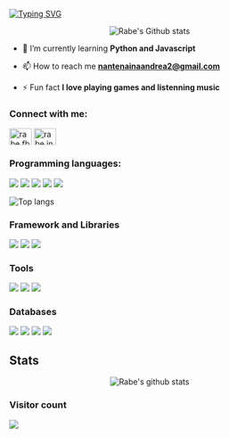 <a href="https://git.io/typing-svg"><img src="https://readme-typing-svg.demolab.com?font=Lobster&pause=1000&color=8E0238&width=1000&center=true&lines=Hello%F0%9F%91%8B%2C++I'm+Rabemanantsoa+Nantenaina+Andr%C3%A9a;Student+in+software+and+database+engineering+at+ENI+Fianarantsoa%F0%9F%A4%99;+%F0%9F%A5%B0Coding+Vibes%E2%98%98%EF%B8%8F;" alt="Typing SVG" /></a>

<p align="center"><img src="https://github-readme-stats.vercel.app/api?username=AndreaRabe&show_icons=true&theme=synthwave&hide_border=true" alt="Rabe's Github stats" /></p>

- 🌱 I’m currently learning **Python and Javascript**

- 📫 How to reach me **nantenainaandrea2@gmail.com**

- ⚡ Fun fact **I love playing games and listenning music**

<h3 align="left">Connect with me:</h3>
<p align="left">
<a href="https://www.facebook.com/andrearabe.rabe" target="blank"><img align="center" src="https://raw.githubusercontent.com/rahuldkjain/github-profile-readme-generator/master/src/images/icons/Social/facebook.svg" alt="rabe.fb" height="30" width="40" /></a>
<a href="https://instagram.com/andrea_rabee?=igshid=ZDdkNTZiNTM=" target="blank"><img align="center" src="https://raw.githubusercontent.com/rahuldkjain/github-profile-readme-generator/master/src/images/icons/Social/instagram.svg" alt="rabe.insta" height="30" width="40" /></a>
</p>

<h3 align="left">Programming languages:</h3>
<p>
  <img src="https://img.shields.io/badge/HTML5-E34F26?style=for-the-badge&logo=html5&logoColor=white" />
  <img src="https://img.shields.io/badge/CSS3-1572B6?style=for-the-badge&logo=css3&logoColor=white" />
  <img src="https://img.shields.io/badge/JavaScript-F7DF1E?style=for-the-badge&logo=javascript&logoColor=black" />
  <img src="https://img.shields.io/badge/Node.js-43853D?style=for-the-badge&logo=node.js&logoColor=white" />
  <img src="https://img.shields.io/badge/Python-3776AB?style=for-the-badge&logo=python&logoColor=white" />
</p>

<p><img src="https://github-readme-stats.vercel.app/api/top-langs/?username=AndreaRabe&layout=compact&theme=dracula&hide_border=true" alt="Top langs" /></p>

<h3 align="left">Framework and Libraries</h3>
<p>
  <img src="https://img.shields.io/badge/Django-092E20?style=for-the-badge&logo=django&logoColor=white" />
  <img src="https://img.shields.io/badge/Express.js-404D59?style=for-the-badge"/>
  <img src="https://img.shields.io/badge/FastAPI-005571?style=for-the-badge&logo=fastapi"/>
</p>

<h3 align="left">Tools</h3>
<p>
  <img src="https://img.shields.io/badge/Visual_Studio_Code-0078D4?style=for-the-badge&logo=visual%20studio%20code&logoColor=white" />
  <img src="https://img.shields.io/badge/PyCharm-000000.svg?&style=for-the-badge&logo=PyCharm&logoColor=white" />
  <img src="https://img.shields.io/badge/IntelliJIDEA-000000.svg?style=for-the-badge&logo=intellij-idea&logoColor=white"/>
</p>

<h3 align="left">Databases</h3>
<p>
  <img src="https://img.shields.io/badge/MySQL-00000F?style=for-the-badge&logo=mysql&logoColor=white" />
  <img src="https://img.shields.io/badge/SQLite-07405E?style=for-the-badge&logo=sqlite&logoColor=white" />
  <img src="https://img.shields.io/badge/PostgreSQL-316192?style=for-the-badge&logo=postgresql&logoColor=white" />
  <img src="https://img.shields.io/badge/MongoDB-%234ea94b.svg?style=for-the-badge&logo=mongodb&logoColor=white"/>
</p>

## Stats

<p align="center"><img src="https://github-readme-streak-stats.herokuapp.com?user=AndreaRabe&theme=dracula&hide_border=true&date_format=M%20j%5B%2C%20Y%5D" alt="Rabe's github stats" /></p>

### Visitor count

<img src="https://profile-counter.glitch.me/Melvynx/count.svg" />
